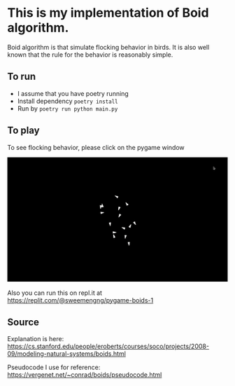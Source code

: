 # This is my implementation of Boid algorithm. 

Boid algorithm is that simulate flocking behavior in birds. It is also well known that the rule for the behavior is reasonably simple. 

## To run

* I assume that you have poetry running
* Install dependency `poetry install`
* Run by `poetry run python main.py`

## To play

To see flocking behavior, please click on the pygame window

![boids running](./running.gif)

Also you can run this on repl.it at https://replit.com/@sweemengng/pygame-boids-1

## Source 

Explanation is here: https://cs.stanford.edu/people/eroberts/courses/soco/projects/2008-09/modeling-natural-systems/boids.html

Pseudocode I use for reference: https://vergenet.net/~conrad/boids/pseudocode.html

